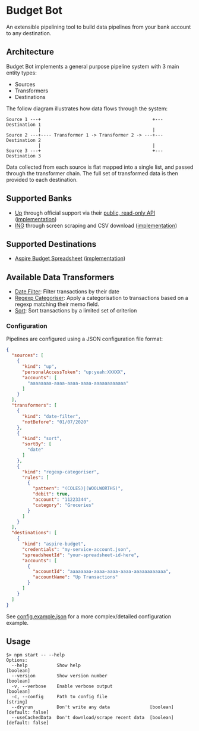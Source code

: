 # Budget Bot

An extensible pipelining tool to build data pipelines from your bank account to any destination.

## Architecture

Budget Bot implements a general purpose pipeline system with 3 main entity types:

- Sources
- Transformers
- Destinations

The follow diagram illustrates how data flows through the system:

```
Source 1 ---+                                          +--- Destination 1
            |                                          |
Source 2 ---+---- Transformer 1 -> Transformer 2 -> ---+--- Destination 2
            |                                          |
Source 3 ---+                                          +--- Destination 3
```

Data collected from each source is flat mapped into a single list, and passed through the transformer chain. The full set of transformed data is then provided to each destination.

## Supported Banks

- [Up](https://up.com.au/) through official support via their [public, read-only API](https://developer.up.com.au) ([implementation](src/source/up/))
- [ING](https://www.ing.com.au/) through screen scraping and CSV download ([implementation](src/source/ing/))

## Supported Destinations

- [Aspire Budget Spreadsheet](https://www.aspirebudget.com/) ([implementation](src/destination/aspire/))

## Available Data Transformers

- [Date Filter](src/transformer/date_filter_transformer.ts): Filter transactions by their date
- [Regexp Categoriser](src/transformer/regexp_categoriser_transformer.ts): Apply a categorisation to transactions based on a regexp matching their memo field.
- [Sort](src/transformer/sort_transformer.ts): Sort transactions by a limited set of criterion

### Configuration

Pipelines are configured using a JSON configuration file format:

```json
{
  "sources": [
    {
      "kind": "up",
      "personalAccessToken": "up:yeah:XXXXX",
      "accounts": [
        "aaaaaaaa-aaaa-aaaa-aaaa-aaaaaaaaaaaa"
      ]
    }
  ],
  "transformers": [
    {
      "kind": "date-filter",
      "notBefore": "01/07/2020"
    },
    {
      "kind": "sort",
      "sortBy": [
        "date"
      ]
    },
    {
      "kind": "regexp-categoriser",
      "rules": [
        {
          "pattern": "(COLES)|(WOOLWORTHS)",
          "debit": true,
          "account": "11223344",
          "category": "Groceries"
        }
      ]
    }
  ],
  "destinations": [
    {
      "kind": "aspire-budget",
      "credentials": "my-service-account.json",
      "spreadsheetId": "your-spreadsheet-id-here",
      "accounts": [
        {
          "accountId": "aaaaaaaa-aaaa-aaaa-aaaa-aaaaaaaaaaaa",
          "accountName": "Up Transactions"
        }
      ]
    }
  ]
}
```

See [config.example.json](config.example.json) for a more complex/detailed configuration example.

## Usage

```
$> npm start -- --help
Options:
  --help           Show help                                           [boolean]
  --version        Show version number                                 [boolean]
  -v, --verbose    Enable verbose output                               [boolean]
  -c, --config     Path to config file                                  [string]
  --dryrun         Don't write any data               [boolean] [default: false]
  --useCachedData  Don't download/scrape recent data  [boolean] [default: false]
```
